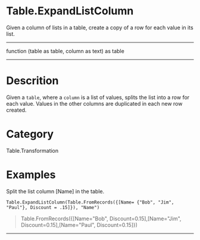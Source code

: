 ﻿# Table.ExpandListColumn
Given a column of lists in a table, create a copy of a row for each value in its list.
***
function (table as table, column as text) as table
***
# Descrition 
Given a <code>table</code>, where a <code>column</code> is a list of values, splits the list into a row for each value. Values in the other columns are duplicated in each new row created.
# Category 
Table.Transformation
# Examples 
Split the list column [Name] in the table.
```
Table.ExpandListColumn(Table.FromRecords({[Name= {"Bob", "Jim", "Paul"}, Discount = .15]}), "Name")
```
> Table.FromRecords({[Name="Bob", Discount=0.15],[Name="Jim", Discount=0.15],[Name="Paul", Discount=0.15]})
***
